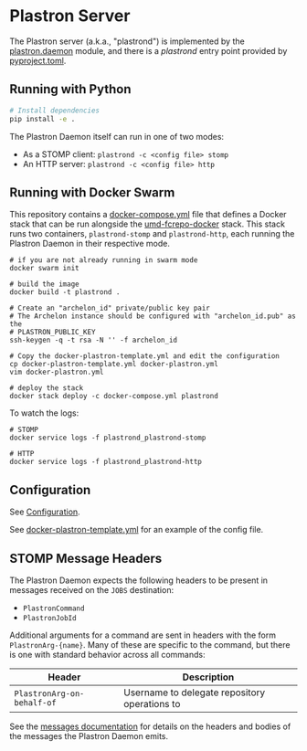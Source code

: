 # Plastron Server

The Plastron server (a.k.a., "plastrond") is implemented by the
[plastron.daemon](../../plastron-stomp/src/plastron/stomp/daemon.py) module, and there is a 
*plastrond* entry point provided by [pyproject.toml](../pyproject.toml).

## Running with Python

```bash
# Install dependencies
pip install -e .
```

The Plastron Daemon itself can run in one of two modes:

* As a STOMP client: `plastrond -c <config file> stomp`
* An HTTP server: `plastrond -c <config file> http`

## Running with Docker Swarm

This repository contains a [docker-compose.yml](../docker-compose.yml) file 
that defines a Docker stack that can be run alongside the [umd-fcrepo-docker]
stack. This stack runs two containers, `plastrond-stomp` and `plastrond-http`,
each running the Plastron Daemon in their respective mode.

```
# if you are not already running in swarm mode
docker swarm init

# build the image
docker build -t plastrond .

# Create an "archelon_id" private/public key pair
# The Archelon instance should be configured with "archelon_id.pub" as the
# PLASTRON_PUBLIC_KEY
ssh-keygen -q -t rsa -N '' -f archelon_id

# Copy the docker-plastron-template.yml and edit the configuration
cp docker-plastron-template.yml docker-plastron.yml
vim docker-plastron.yml

# deploy the stack
docker stack deploy -c docker-compose.yml plastrond
```

To watch the logs:

```
# STOMP
docker service logs -f plastrond_plastrond-stomp

# HTTP
docker service logs -f plastrond_plastrond-http
```

## Configuration

See [Configuration](configuration.md).

See [docker-plastron-template.yml](../docker-plastron-template.yml) for an 
example of the config file.

## STOMP Message Headers

The Plastron Daemon expects the following headers to be present in messages
received on the `JOBS` destination:

* `PlastronCommand`
* `PlastronJobId`

Additional arguments for a command are sent in headers with the form `PlastronArg-{name}`.
Many of these are specific to the command, but there is one with standard behavior across
all commands:

| Header                     | Description                                   |
|----------------------------|-----------------------------------------------|
| `PlastronArg-on-behalf-of` | Username to delegate repository operations to |

See the [messages documentation](messages.md) for details on the headers and bodies
of the messages the Plastron Daemon emits.

[umd-fcrepo-docker]: https://github.com/umd-lib/umd-fcrepo-docker

